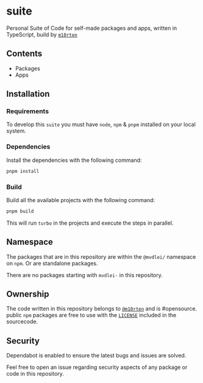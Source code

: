 # suite

Personal Suite of Code for self-made packages and apps, written in TypeScript, build by [`m10rten`](https://github.com/m10rten/)

## Contents

- Packages
- Apps

## Installation

### Requirements

To develop this `suite` you must have `node`, `npm` & `pnpm` installed on your local system.

### Dependencies

Install the dependencies with the following command:

```bash
pnpm install
```

### Build

Build all the available projects with the following command:

```bash
pnpm build
```

This will run `turbo` in the projects and execute the steps in parallel.

## Namespace

The packages that are in this repository are within the `@mvdlei/` namespace on `npm`. Or are standalone packages.

There are no packages starting with `mvdlei-` in this repository.

## Ownership

The code written in this repository belongs to [`@m10rten`](https://github.com/m10rten) and is #opensource. public `npm` packages are free to use with the [`LICENSE`](LICENSE) included in the sourcecode.

## Security

Dependabot is enabled to ensure the latest bugs and issues are solved.

Feel free to open an issue regarding security aspects of any package or code in this repository.

